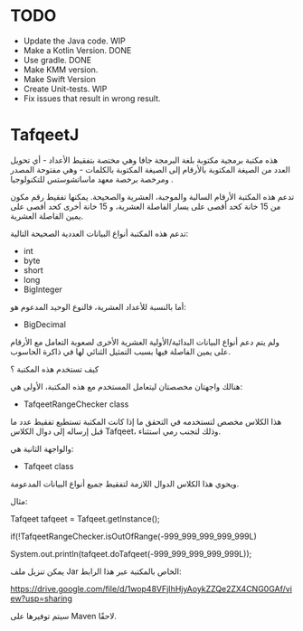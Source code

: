 # TODO
- Update the Java code. WIP
- Make a Kotlin Version. DONE
- Use gradle. DONE
- Make KMM version.
- Make Swift Version
- Create Unit-tests. WIP
- Fix issues that result in wrong result.

# TafqeetJ
هذه مكتبة برمجية مكتوبة بلغة البرمجة جافا وهي مختصة بتفقيط الأعداد - أي تحويل العدد من الصيغة المكتوبة بالأرقام إلى الصيغة المكتوبة بالكلمات - وهي مفتوحة المصدر ومرخصة برخصة معهد ماساتشوستس للتكنولوجيا .

تدعم هذه المكتبة الأرقام السالبة والموجبة، العشرية والصحيحة. يمكنها تفقيط رقم مكون من 15 خانة كحد أقصى على يسار الفاصلة العشرية، و 15 خانة أخرى كحد أقصى على يمين الفاصلة العشرية.

تدعم هذه المكتبة أنواع البيانات العددية الصحيحة التالية:
- int
- byte
- short
- long
- BigInteger

أما بالنسبة للأعداد العشرية، فالنوع الوحيد المدعوم هو:
- BigDecimal

ولم يتم دعم أنواع البيانات البدائية/الأولية العشرية الأخرى لصعوبة التعامل مع الأرقام على يمين الفاصلة فيها بسبب التمثيل الثنائي لها في ذاكرة الحاسوب.

كيف تستخدم هذه المكتبة ؟

هنالك واجهتان مخصصتان ليتعامل المستخدم مع هذه المكتبة، الأولى هي:
- TafqeetRangeChecker class

هذا الكلاس مخصص لتستخدمه في التحقق ما إذا كانت المكتبة تستطيع تفقيط عدد ما قبل إرساله إلى دوال الكلاس Tafqeet، وذلك لتجنب رمي استثناء.

والواجهة الثانية هي:

- Tafqeet class

ويحوي هذا الكلاس الدوال اللازمة لتفقيط جميع أنواع البيانات المدعومة.

مثال:

Tafqeet tafqeet = Tafqeet.getInstance();

if(!TafqeetRangeChecker.isOutOfRange(-999_999_999_999_999L)

  System.out.println(tafqeet.doTafqeet(-999_999_999_999_999L));
  
يمكن تنزيل ملف Jar الخاص بالمكتبة عبر هذا الرابط:

https://drive.google.com/file/d/1wop48VFjIhHjyAoykZZQe2ZX4CNG0GAf/view?usp=sharing

سيتم توفيرها على Maven لاحقًا.
